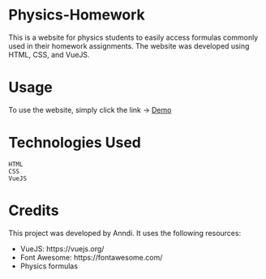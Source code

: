 # Physics-Homework
This is a website for physics students to easily access formulas commonly used in their homework assignments. The website was developed using HTML, CSS, and VueJS.


# Usage
To use the website, simply click the link -> <a href="https://andicakolli.github.io/Physics-Homework/">Demo</a>


# Technologies Used
    HTML
    CSS
    VueJS
    
    
# Credits

This project was developed by Anndi. It uses the following resources:
<ul>
    <li>VueJS: https://vuejs.org/</li>
    <li>Font Awesome: https://fontawesome.com/</li>
    <li>Physics formulas</li>
</ul>
